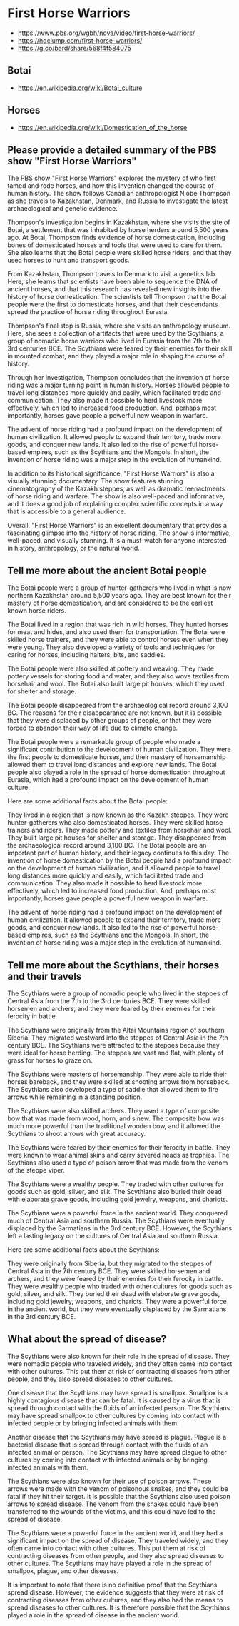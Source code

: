 # First Horse Warriors

* https://www.pbs.org/wgbh/nova/video/first-horse-warriors/
* https://hdclump.com/first-horse-warriors/
* https://g.co/bard/share/568f4f584075

## Botai

* https://en.wikipedia.org/wiki/Botai_culture

## Horses

* https://en.wikipedia.org/wiki/Domestication_of_the_horse

## Please provide a detailed summary of the PBS show "First Horse Warriors"

The PBS show "First Horse Warriors" explores the mystery of who first tamed and rode horses, and how this invention changed the course of human history. The show follows Canadian anthropologist Niobe Thompson as she travels to Kazakhstan, Denmark, and Russia to investigate the latest archaeological and genetic evidence.

Thompson's investigation begins in Kazakhstan, where she visits the site of Botai, a settlement that was inhabited by horse herders around 5,500 years ago. At Botai, Thompson finds evidence of horse domestication, including bones of domesticated horses and tools that were used to care for them. She also learns that the Botai people were skilled horse riders, and that they used horses to hunt and transport goods.

From Kazakhstan, Thompson travels to Denmark to visit a genetics lab. Here, she learns that scientists have been able to sequence the DNA of ancient horses, and that this research has revealed new insights into the history of horse domestication. The scientists tell Thompson that the Botai people were the first to domesticate horses, and that their descendants spread the practice of horse riding throughout Eurasia.

Thompson's final stop is Russia, where she visits an anthropology museum. Here, she sees a collection of artifacts that were used by the Scythians, a group of nomadic horse warriors who lived in Eurasia from the 7th to the 3rd centuries BCE. The Scythians were feared by their enemies for their skill in mounted combat, and they played a major role in shaping the course of history.

Through her investigation, Thompson concludes that the invention of horse riding was a major turning point in human history. Horses allowed people to travel long distances more quickly and easily, which facilitated trade and communication. They also made it possible to herd livestock more effectively, which led to increased food production. And, perhaps most importantly, horses gave people a powerful new weapon in warfare.

The advent of horse riding had a profound impact on the development of human civilization. It allowed people to expand their territory, trade more goods, and conquer new lands. It also led to the rise of powerful horse-based empires, such as the Scythians and the Mongols. In short, the invention of horse riding was a major step in the evolution of humankind.

In addition to its historical significance, "First Horse Warriors" is also a visually stunning documentary. The show features stunning cinematography of the Kazakh steppes, as well as dramatic reenactments of horse riding and warfare. The show is also well-paced and informative, and it does a good job of explaining complex scientific concepts in a way that is accessible to a general audience.

Overall, "First Horse Warriors" is an excellent documentary that provides a fascinating glimpse into the history of horse riding. The show is informative, well-paced, and visually stunning. It is a must-watch for anyone interested in history, anthropology, or the natural world.


## Tell me more about the ancient Botai people

The Botai people were a group of hunter-gatherers who lived in what is now northern Kazakhstan around 5,500 years ago. They are best known for their mastery of horse domestication, and are considered to be the earliest known horse riders.

The Botai lived in a region that was rich in wild horses. They hunted horses for meat and hides, and also used them for transportation. The Botai were skilled horse trainers, and they were able to control horses even when they were young. They also developed a variety of tools and techniques for caring for horses, including halters, bits, and saddles.

The Botai people were also skilled at pottery and weaving. They made pottery vessels for storing food and water, and they also wove textiles from horsehair and wool. The Botai also built large pit houses, which they used for shelter and storage.

The Botai people disappeared from the archaeological record around 3,100 BC. The reasons for their disappearance are not known, but it is possible that they were displaced by other groups of people, or that they were forced to abandon their way of life due to climate change.

The Botai people were a remarkable group of people who made a significant contribution to the development of human civilization. They were the first people to domesticate horses, and their mastery of horsemanship allowed them to travel long distances and explore new lands. The Botai people also played a role in the spread of horse domestication throughout Eurasia, which had a profound impact on the development of human culture.

Here are some additional facts about the Botai people:

They lived in a region that is now known as the Kazakh steppes.
They were hunter-gatherers who also domesticated horses.
They were skilled horse trainers and riders.
They made pottery and textiles from horsehair and wool.
They built large pit houses for shelter and storage.
They disappeared from the archaeological record around 3,100 BC.
The Botai people are an important part of human history, and their legacy continues to this day. The invention of horse domestication by the Botai people had a profound impact on the development of human civilization, and it allowed people to travel long distances more quickly and easily, which facilitated trade and communication. They also made it possible to herd livestock more effectively, which led to increased food production. And, perhaps most importantly, horses gave people a powerful new weapon in warfare.

The advent of horse riding had a profound impact on the development of human civilization. It allowed people to expand their territory, trade more goods, and conquer new lands. It also led to the rise of powerful horse-based empires, such as the Scythians and the Mongols. In short, the invention of horse riding was a major step in the evolution of humankind.

## Tell me more about the Scythians, their horses and their travels

The Scythians were a group of nomadic people who lived in the steppes of Central Asia from the 7th to the 3rd centuries BCE. They were skilled horsemen and archers, and they were feared by their enemies for their ferocity in battle.

The Scythians were originally from the Altai Mountains region of southern Siberia. They migrated westward into the steppes of Central Asia in the 7th century BCE. The Scythians were attracted to the steppes because they were ideal for horse herding. The steppes are vast and flat, with plenty of grass for horses to graze on.

The Scythians were masters of horsemanship. They were able to ride their horses bareback, and they were skilled at shooting arrows from horseback. The Scythians also developed a type of saddle that allowed them to fire arrows while remaining in a standing position.

The Scythians were also skilled archers. They used a type of composite bow that was made from wood, horn, and sinew. The composite bow was much more powerful than the traditional wooden bow, and it allowed the Scythians to shoot arrows with great accuracy.

The Scythians were feared by their enemies for their ferocity in battle. They were known to wear animal skins and carry severed heads as trophies. The Scythians also used a type of poison arrow that was made from the venom of the steppe viper.

The Scythians were a wealthy people. They traded with other cultures for goods such as gold, silver, and silk. The Scythians also buried their dead with elaborate grave goods, including gold jewelry, weapons, and chariots.

The Scythians were a powerful force in the ancient world. They conquered much of Central Asia and southern Russia. The Scythians were eventually displaced by the Sarmatians in the 3rd century BCE. However, the Scythians left a lasting legacy on the cultures of Central Asia and southern Russia.

Here are some additional facts about the Scythians:

They were originally from Siberia, but they migrated to the steppes of Central Asia in the 7th century BCE.
They were skilled horsemen and archers, and they were feared by their enemies for their ferocity in battle.
They were wealthy people who traded with other cultures for goods such as gold, silver, and silk.
They buried their dead with elaborate grave goods, including gold jewelry, weapons, and chariots.
They were a powerful force in the ancient world, but they were eventually displaced by the Sarmatians in the 3rd century BCE.


## What about the spread of disease?


The Scythians were also known for their role in the spread of disease. They were nomadic people who traveled widely, and they often came into contact with other cultures. This put them at risk of contracting diseases from other people, and they also spread diseases to other cultures.

One disease that the Scythians may have spread is smallpox. Smallpox is a highly contagious disease that can be fatal. It is caused by a virus that is spread through contact with the fluids of an infected person. The Scythians may have spread smallpox to other cultures by coming into contact with infected people or by bringing infected animals with them.

Another disease that the Scythians may have spread is plague. Plague is a bacterial disease that is spread through contact with the fluids of an infected animal or person. The Scythians may have spread plague to other cultures by coming into contact with infected animals or by bringing infected animals with them.

The Scythians were also known for their use of poison arrows. These arrows were made with the venom of poisonous snakes, and they could be fatal if they hit their target. It is possible that the Scythians also used poison arrows to spread disease. The venom from the snakes could have been transferred to the wounds of the victims, and this could have led to the spread of disease.

The Scythians were a powerful force in the ancient world, and they had a significant impact on the spread of disease. They traveled widely, and they often came into contact with other cultures. This put them at risk of contracting diseases from other people, and they also spread diseases to other cultures. The Scythians may have played a role in the spread of smallpox, plague, and other diseases.

It is important to note that there is no definitive proof that the Scythians spread disease. However, the evidence suggests that they were at risk of contracting diseases from other cultures, and they also had the means to spread diseases to other cultures. It is therefore possible that the Scythians played a role in the spread of disease in the ancient world.

